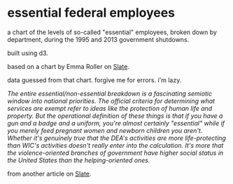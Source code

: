 essential federal employees
===========================

a chart of the levels of so-called "essential" employees, broken down
by department, during the 1995 and 2013 government shutdowns.

built using d3.

based on a chart by Emma Roller on [Slate](http://www.slate.com/blogs/weigel/2013/09/30/percent_of_essential_federal_employees_in_1996_vs_2013.html).

data guessed from that chart.  forgive me for errors.  i'm lazy.

*The entire essential/non-essential breakdown is a fascinating semiotic window into national priorities. The official criteria for determining what services are exempt refer to ideas like the protection of human life and property. But the operational definition of these things is that if you have a gun and a badge and a uniform, you're almost certainly "essential" while if you merely feed pregnant women and newborn children you aren't. Whether it's genuinely true that the DEA's activities are more life-protecting than WIC's activities doesn't really enter into the calculation. It's more that the violence-oriented branches of government have higher social status in the United States than the helping-oriented ones.*

from another article on [Slate](http://www.slate.com/blogs/moneybox/2013/10/02/nsa_and_government_shutdown_no_foia_but_the_spying_continues.html).

